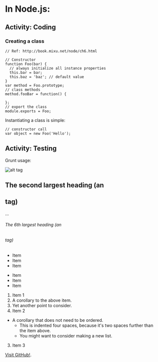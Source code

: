 # In Node.js:



## Activity: Coding

### Creating a class
```
// Ref: http://book.mixu.net/node/ch6.html

// Constructor
function Foo(bar) {
  // always initialize all instance properties
  this.bar = bar;
  this.baz = 'baz'; // default value
}
var method = Foo.prototype;
// class methods
method.fooBar = function() {

};
// export the class
module.exports = Foo;
```

Instantiating a class is simple:

```
// constructor call
var object = new Foo('Hello');
```

## Activity: Testing

Grunt usage:



![alt tag](Dexto-coding-standards/docs/img/DrawingsOn.jpg)


## The second largest heading (an <h2> tag)
…
###### The 6th largest heading (an <h6> tag)


* Item
* Item
* Item

- Item
- Item
- Item

1. Item 1
  1. A corollary to the above item.
  2. Yet another point to consider.
2. Item 2
  * A corollary that does not need to be ordered.
    * This is indented four spaces, because it's two spaces further than the item above.
    * You might want to consider making a new list.
3. Item 3

 [Visit GitHub!](https://www.github.com).




